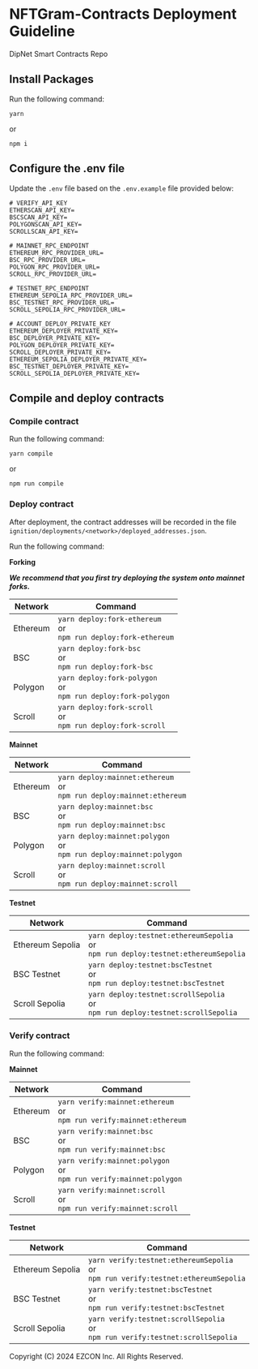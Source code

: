 # NFTGram-Contracts Deployment Guideline
DipNet Smart Contracts Repo

## Install Packages
Run the following command:
```
yarn
```
or
```
npm i
```

## Configure the .env file
Update the `.env` file based on the `.env.example` file provided below:
```
# VERIFY_API_KEY
ETHERSCAN_API_KEY=
BSCSCAN_API_KEY=
POLYGONSCAN_API_KEY=
SCROLLSCAN_API_KEY=

# MAINNET_RPC_ENDPOINT
ETHEREUM_RPC_PROVIDER_URL=
BSC_RPC_PROVIDER_URL=
POLYGON_RPC_PROVIDER_URL=
SCROLL_RPC_PROVIDER_URL=

# TESTNET_RPC_ENDPOINT
ETHEREUM_SEPOLIA_RPC_PROVIDER_URL=
BSC_TESTNET_RPC_PROVIDER_URL=
SCROLL_SEPOLIA_RPC_PROVIDER_URL=

# ACCOUNT_DEPLOY_PRIVATE_KEY
ETHEREUM_DEPLOYER_PRIVATE_KEY=
BSC_DEPLOYER_PRIVATE_KEY=
POLYGON_DEPLOYER_PRIVATE_KEY=
SCROLL_DEPLOYER_PRIVATE_KEY=
ETHEREUM_SEPOLIA_DEPLOYER_PRIVATE_KEY=
BSC_TESTNET_DEPLOYER_PRIVATE_KEY=
SCROLL_SEPOLIA_DEPLOYER_PRIVATE_KEY=
```

## Compile and deploy contracts

### Compile contract

Run the following command:
```
yarn compile
```
or
```
npm run compile
```

### Deploy contract

After deployment, the contract addresses will be recorded in the file `ignition/deployments/<network>/deployed_addresses.json`.

Run the following command:

**Forking**

***We recommend that you first try deploying the system onto mainnet forks.***

| Network | Command |
|---------|---------|
| Ethereum | `yarn deploy:fork-ethereum`<br> or <br>`npm run deploy:fork-ethereum`|
| BSC | `yarn deploy:fork-bsc`<br> or <br>`npm run deploy:fork-bsc`|
| Polygon | `yarn deploy:fork-polygon`<br> or <br>`npm run deploy:fork-polygon`|
| Scroll | `yarn deploy:fork-scroll`<br> or <br>`npm run deploy:fork-scroll`|

**Mainnet**

| Network | Command |
|---------|---------|
| Ethereum | `yarn deploy:mainnet:ethereum`<br> or <br>`npm run deploy:mainnet:ethereum`|
| BSC | `yarn deploy:mainnet:bsc`<br> or <br>`npm run deploy:mainnet:bsc`|
| Polygon | `yarn deploy:mainnet:polygon`<br> or <br>`npm run deploy:mainnet:polygon`|
| Scroll | `yarn deploy:mainnet:scroll`<br> or <br>`npm run deploy:mainnet:scroll`|

**Testnet**

| Network | Command |
|---------|---------|
| Ethereum Sepolia | `yarn deploy:testnet:ethereumSepolia`<br> or <br>`npm run deploy:testnet:ethereumSepolia`|
| BSC Testnet | `yarn deploy:testnet:bscTestnet`<br> or <br>`npm run deploy:testnet:bscTestnet`|
| Scroll Sepolia | `yarn deploy:testnet:scrollSepolia`<br> or <br>`npm run deploy:testnet:scrollSepolia`|

### Verify contract

Run the following command:

**Mainnet**

| Network | Command |
|---------|---------|
| Ethereum | `yarn verify:mainnet:ethereum`<br> or <br>`npm run verify:mainnet:ethereum`|
| BSC | `yarn verify:mainnet:bsc`<br> or <br>`npm run verify:mainnet:bsc`|
| Polygon | `yarn verify:mainnet:polygon`<br> or <br>`npm run verify:mainnet:polygon`|
| Scroll | `yarn verify:mainnet:scroll`<br> or <br>`npm run verify:mainnet:scroll`|

**Testnet**

| Network | Command |
|---------|---------|
| Ethereum Sepolia | `yarn verify:testnet:ethereumSepolia`<br> or <br>`npm run verify:testnet:ethereumSepolia`|
| BSC Testnet | `yarn verify:testnet:bscTestnet`<br> or <br>`npm run verify:testnet:bscTestnet`|
| Scroll Sepolia | `yarn verify:testnet:scrollSepolia`<br> or <br>`npm run verify:testnet:scrollSepolia`|

Copyright (C) 2024 EZCON Inc. All Rights Reserved.
